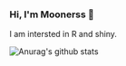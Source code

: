 ### Hi, I'm Moonerss 👋 

I am intersted in R and shiny.

![Anurag's github stats](https://github-readme-stats.vercel.app/api?username=Moonerss&show_icons=true&theme=radical) 

<!--
**Moonerss/Moonerss** is a ✨ _special_ ✨ repository because its `README.md` (this file) appears on your GitHub profile.

Here are some ideas to get you started:

- 🔭 I’m currently working on ...
- 🌱 I’m currently learning ...
- 👯 I’m looking to collaborate on ...
- 🤔 I’m looking for help with ...
- 💬 Ask me about ...
- 📫 How to reach me: ...
- 😄 Pronouns: ...
- ⚡ Fun fact: ...
-->
